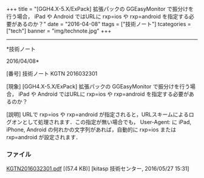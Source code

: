 ﻿+++
title = "[GGH4.X-5.X/ExPack] 拡張パックの GGEasyMonitor で振分けを行う場合， iPad や Android ではURLに rxp=ios や rxp=android を指定する必要があるのか？"
date = "2016-04-08"
ttags = ["技術ノート"]
tcategories = ["tech"]
banner = "img/technote.jpg"
+++

-----------------------------------------------------------------------------------------------------------------------------

*技術ノート

2016/04/08*


[番号]
技術ノート KGTN 2016032301

[現象]
[GGH4.X-5.X/ExPack] 拡張パックの GGEasyMonitor で振分けを行う場合，
iPad や Android ではURLに rxp=ios や rxp=android
を指定する必要があるのか？

[説明]
URLで rxp=ios や rxp=android
が指定されると，URLスキームによるログオンとして処理されます．この指定が無い場合でも，
User-Agent: に iPad, iPhone, Android の何れかの文字列があれば，自動的に
rxp=ios または rxp=android が設定されます．


### ファイル

 
 


[KGTN2016032301.pdf](http://techreport.kitasp.net/attachments/download/2584/KGTN2016032301.pdf)
 [(57.4 KB)] [kitasp 技術センター, 2016/05/27
15:31]


 


 

